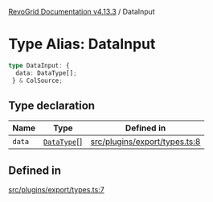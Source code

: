 [RevoGrid Documentation v4.13.3](README.md) / DataInput

# Type Alias: DataInput

```ts
type DataInput: {
  data: DataType[];
 } & ColSource;
```

## Type declaration

| Name | Type | Defined in |
| ------ | ------ | ------ |
| `data` | [`DataType`](TypeAlias.DataType.md)[] | [src/plugins/export/types.ts:8](https://github.com/revolist/revogrid/blob/827fce61250cb005ab132b3ed11b8ae836712e7b/src/plugins/export/types.ts#L8) |

## Defined in

[src/plugins/export/types.ts:7](https://github.com/revolist/revogrid/blob/827fce61250cb005ab132b3ed11b8ae836712e7b/src/plugins/export/types.ts#L7)
